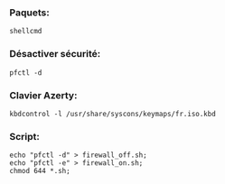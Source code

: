 ### Paquets:
```
shellcmd
```

### Désactiver sécurité:
```
pfctl -d 
```
### Clavier Azerty:
```
kbdcontrol -l /usr/share/syscons/keymaps/fr.iso.kbd
```

### Script:
```echo "kbdcontrol -l /usr/share/syscons/keymaps/fr.iso.kbd " > fr.sh
echo "pfctl -d" > firewall_off.sh;
echo "pfctl -e" > firewall_on.sh;
chmod 644 *.sh;
```
